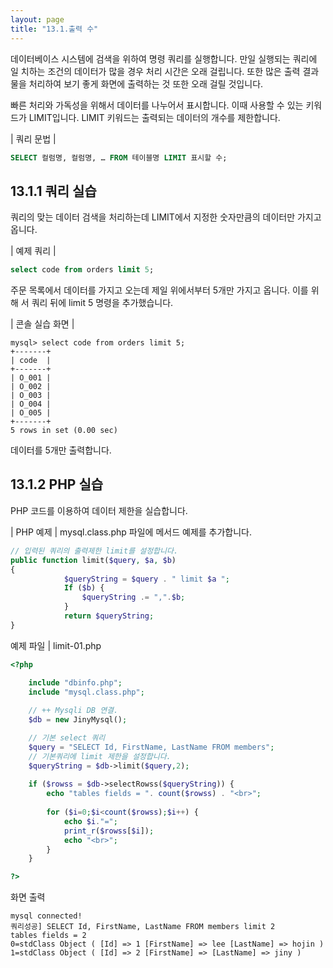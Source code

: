 ```yaml
---
layout: page
title: "13.1.출력 수"
--- 
```

데이터베이스 시스템에 검색을 위하여 명령 쿼리를 실행합니다. 만일 실행되는 쿼리에 일 치하는 조건의 데이터가 많을 경우 처리 시간은 오래 걸립니다. 또한 많은 출력 결과물을 처리하여 보기 좋게 화면에 출력하는 것 또한 오래 걸릴 것입니다.  

빠른 처리와 가독성을 위해서 데이터를 나누어서 표시합니다. 이때 사용할 수 있는 키워 드가 LIMIT입니다. LIMIT 키워드는 출력되는 데이터의 개수를 제한합니다.  

| 쿼리 문법 | 
```sql
SELECT 컬럼명, 컬럼명, … FROM 테이블명 LIMIT 표시할 수; 
```

## 13.1.1 쿼리 실습 
쿼리의 맞는 데이터 검색을 처리하는데 LIMIT에서 지정한 숫자만큼의 데이터만 가지고 옵니다.  

| 예제 쿼리 | 
```sql
select code from orders limit 5; 
```

주문 목록에서 데이터를 가지고 오는데 제일 위에서부터 5개만 가지고 옵니다. 이를 위해 서 쿼리 뒤에 limit 5 명령을 추가했습니다.  

| 콘솔 실습 화면 | 
```
mysql> select code from orders limit 5;
+-------+
| code  |
+-------+
| O_001 |
| O_002 |
| O_003 |
| O_004 |
| O_005 |
+-------+
5 rows in set (0.00 sec)

```

데이터를 5개만 출력합니다. 

## 13.1.2 PHP 실습 
PHP 코드를 이용하여 데이터 제한을 실습합니다.  

| PHP 예제 | 
mysql.class.php 파일에 메서드 예제를 추가합니다.  
```php
// 입력된 쿼리의 출력제한 limit를 설정합니다.
public function limit($query, $a, $b)
{
            $queryString = $query . " limit $a ";
            If ($b) {
                $queryString .= ",".$b;
            }
            return $queryString;
}

```

예제 파일 | limit-01.php 
```php
<?php

	include "dbinfo.php";
	include "mysql.class.php";
 
	// ++ Mysqli DB 연결.
	$db = new JinyMysql();

	// 기본 select 쿼리
	$query = "SELECT Id, FirstName, LastName FROM members";
	// 기본쿼리에 limit 제한을 설정합니다.
	$queryString = $db->limit($query,2);
    
	if ($rowss = $db->selectRowss($queryString)) {
		echo "tables fields = ". count($rowss) . "<br>";
 
		for ($i=0;$i<count($rowss);$i++) {
			echo $i."=";            
			print_r($rowss[$i]);
			echo "<br>";
		}
	}

?>

```

화면 출력 
```
mysql connected!
쿼리성공] SELECT Id, FirstName, LastName FROM members limit 2
tables fields = 2
0=stdClass Object ( [Id] => 1 [FirstName] => lee [LastName] => hojin )
1=stdClass Object ( [Id] => 2 [FirstName] => [LastName] => jiny ) 

```